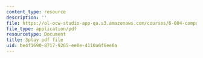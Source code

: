```yaml
---
content_type: resource
description: ''
file: https://ol-ocw-studio-app-qa.s3.amazonaws.com/courses/6-004-computation-structures-spring-2017/be4f169087179265ee0e4110a6f6ee0a_YOABS3tTHVc.pdf
file_type: application/pdf
resourcetype: Document
title: 3play pdf file
uid: be4f1690-8717-9265-ee0e-4110a6f6ee0a
---
```

